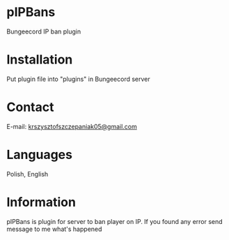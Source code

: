 # pIPBans
 Bungeecord IP ban plugin
# Installation
 Put plugin file into "plugins" in Bungeecord server
# Contact
 E-mail: krszysztofszczepaniak05@gmail.com
# Languages
 Polish,
 English
# Information
 pIPBans is plugin for server to ban player on IP. 
 If you found any error send message to me what's happened